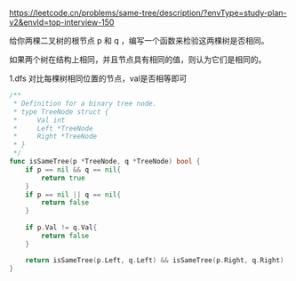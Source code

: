 https://leetcode.cn/problems/same-tree/description/?envType=study-plan-v2&envId=top-interview-150

给你两棵二叉树的根节点 p 和 q ，编写一个函数来检验这两棵树是否相同。

如果两个树在结构上相同，并且节点具有相同的值，则认为它们是相同的。


1.dfs
对比每棵树相同位置的节点，val是否相等即可

```go
/**
 * Definition for a binary tree node.
 * type TreeNode struct {
 *     Val int
 *     Left *TreeNode
 *     Right *TreeNode
 * }
 */
func isSameTree(p *TreeNode, q *TreeNode) bool {
    if p == nil && q == nil{
        return true
    }
    if p == nil || q == nil{
        return false
    }
    
    if p.Val != q.Val{
        return false
    }

    return isSameTree(p.Left, q.Left) && isSameTree(p.Right, q.Right)
}
```